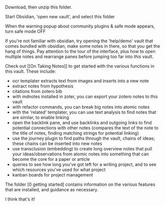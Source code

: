 Download, then unzip this folder.

Start Obsidian, 'open new vault', and select this folder

When the warning popup about community plugins & safe mode appears, turn safe mode OFF 

If you're not familiar with obsidian, try opening the 'help/demo' vault that comes bundled with obsidian, make some notes in there, so that you get the hang of things. Pay attention to the tour of the interface, plus how to open multiple notes and rearrange panes before jumping too far into _this_ vault.

Check out [[On Taking Notes]] to get started with the various functions in this vault. These include:

- ocr templater extracts text from images and inserts into a new note
- extract notes from hypothesis
- citations from zotero bib
- with mdnotes installed in zoter, you can export your zotero notes to this vault
- with refactor commands, you can break big notes into atomic notes
- with the 'related' templater, you can use text analysis to find notes that are similar, to enable linking
- open the backlink pane, and use backlinks and outgoing links to find potential connections with other notes (compares the text of the note to the title of notes, finding matching strings for potential linking)
- use the journey plugin to find paths through the vault, chains of ideas; these chains can be inserted into new notes
- use transclusion (embedding) to create long overview notes that pull your ideas/observations from atomic notes into something that can become the core for a paper or article
- queries to see how long you've got left for a writing project, and to see which resources you've used for what project
- kanban boards for project management

The folder [0 getting started] contains information on the various features that are installed, and guidance as necessary.

I think that's it!


